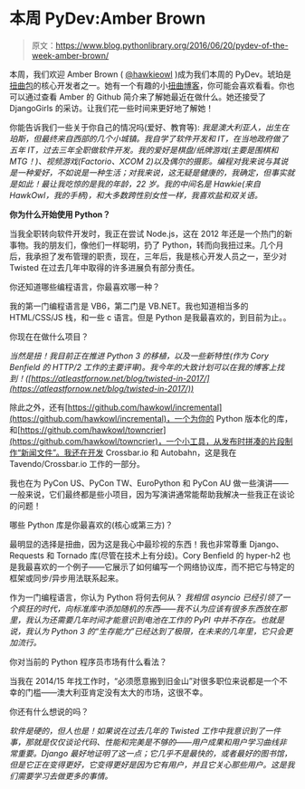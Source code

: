 # 本周 PyDev:Amber Brown

> 原文：<https://www.blog.pythonlibrary.org/2016/06/20/pydev-of-the-week-amber-brown/>

本周，我们欢迎 Amber Brown ( [@hawkieowl](https://twitter.com/hawkieowl) )成为我们本周的 PyDev。琥珀是[扭曲包](https://twistedmatrix.com/trac/)的核心开发者之一。她有一个有趣的小[扭曲博客](http://atleastfornow.net/blog/)，你可能会喜欢看看。你也可以通过查看 Amber 的 Github 简介来了解她最近在做什么。她还接受了 DjangoGirls 的采访。让我们花一些时间来更好地了解她！

你能告诉我们一些关于你自己的情况吗(爱好、教育等):
 *我是澳大利亚人，出生在珀斯，但最终来自西部的几个小城镇。我自学了软件开发和 IT，在当地政府做了五年 IT，过去三年全职做软件开发。我的爱好是棋盘/纸牌游戏(主要是围棋和 MTG！)、视频游戏(Factorio、XCOM 2)以及偶尔的摄影。编程对我来说与其说是一种爱好，不如说是一种生活；对我来说，这无疑是健康的，我确定，但事实就是如此！最让我吃惊的是我的年龄，22 岁。我的中间名是 Hawkie(来自 HawkOwl，我的手柄)，和大多数跨性别女性一样，我喜欢盐和双关语。*

**你为什么开始使用 Python？**

当我全职转向软件开发时，我正在尝试 Node.js，这在 2012 年还是一个热门的新事物。我的朋友们，像他们一样聪明，扔了 Python，转而向我扭过来。几个月后，我承担了发布管理的职责，现在，三年后，我是核心开发人员之一，至少对 Twisted 在过去几年中取得的许多进展负有部分责任。

你还知道哪些编程语言，你最喜欢哪一种？

我的第一门编程语言是 VB6，第二门是 VB.NET。我也知道相当多的 HTML/CSS/JS 栈，和一些 c 语言。但是 Python 是我最喜欢的，到目前为止。。

你现在在做什么项目？

*当然是扭！我目前正在推进 Python 3 的移植，以及一些新特性(作为 Cory Benfield 的 HTTP/2 工作的主要评审)。我今年的大致计划可以在我的博客上找到！([https://atleastfornow.net/blog/twisted-in-2017/](https://atleastfornow.net/blog/twisted-in-2017/))*

除此之外，还有[https://github.com/hawkowl/incremental](https://github.com/hawkowl/incremental)，一个为你的 Python 版本化的库，和[https://github.com/hawkowl/towncrier](https://github.com/hawkowl/towncrier)，一个小工具，从发布时拼凑的片段制作“新闻文件”。我还在开发 Crossbar.io 和 Autobahn，这是我在 Tavendo/Crossbar.io 工作的一部分。

我也在为 PyCon US、PyCon TW、EuroPython 和 PyCon AU 做一些演讲——一般来说，它们最终都是些小项目，因为写演讲通常能帮助我解决一些我正在谈论的问题！

哪些 Python 库是你最喜欢的(核心或第三方)？

最明显的选择是扭曲，因为这是我心中最珍视的东西！我也非常尊重 Django、Requests 和 Tornado 库(尽管在技术上有分歧)。Cory Benfield 的 hyper-h2 也是我最喜欢的一个例子——它展示了如何编写一个网络协议库，而不把它与特定的框架或同步/异步用法联系起来。

作为一门编程语言，你认为 Python 将何去何从？
 *我相信 asyncio 已经引领了一个疯狂的时代，向标准库中添加随机的东西——我不认为应该有很多东西放在那里，我认为还需要几年时间才能意识到电池在工作的 PyPI 中并不存在。也就是说，我认为 Python 3 的“生存能力”已经达到了极限，在未来的几年里，它只会更加流行。*

你对当前的 Python 程序员市场有什么看法？

当我在 2014/15 年找工作时，“必须愿意搬到旧金山”对很多职位来说都是一个不幸的门槛——澳大利亚肯定没有太大的市场，这很不幸。

你还有什么想说的吗？

*软件是硬的，但人也是！如果说在过去几年的 Twisted 工作中我意识到了一件事，那就是仅仅谈论代码、性能和完美是不够的——用户成果和用户学习曲线非常重要。Django 最好地证明了这一点；它几乎不是最快的，或者最好的图书馆，但是它正在变得更好，它变得更好是因为它有用户，并且它关心那些用户。这是我们需要学习去做更多的事情。*